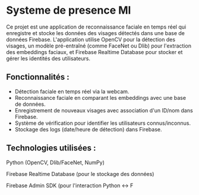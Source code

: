 #  Systeme de presence Ml
Ce projet est une application de reconnaissance faciale en temps réel 
qui enregistre et stocke les données des visages détectés dans une base de données Firebase.
L'application utilise OpenCV pour la détection des visages, un modèle pré-entraîné (comme FaceNet ou Dlib) pour
l'extraction des embeddings faciaux, et Firebase Realtime Database pour stocker et gérer les identités des utilisateurs.

## Fonctionnalités :
- Détection faciale en temps réel via la webcam.
- Reconnaissance faciale en comparant les embeddings avec une base de données.
- Enregistrement de nouveaux visages avec association d'un ID/nom dans Firebase.
- Système de vérification pour identifier les utilisateurs connus/inconnus.
- Stockage des logs (date/heure de détection) dans Firebase.

## Technologies utilisées :

Python (OpenCV, Dlib/FaceNet, NumPy)

Firebase Realtime Database (pour le stockage des données)

Firebase Admin SDK (pour l'interaction Python ↔ F
